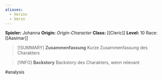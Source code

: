```yaml
---
aliases:
  - Verins
  - Verin
---
```

**Spieler:** Johanna
**Origin:** *Origin-Character*
**Class:** [[Cleric]]
**Level:** 10
Race: [[Aasimar]]

>[!SUMMARY] **Zusammenfassung**
>Kurze Zusammenfassung des Charakters

>[!INFO] **Backstory**
>Backstory des Charakters, wenn relevant

#analysis